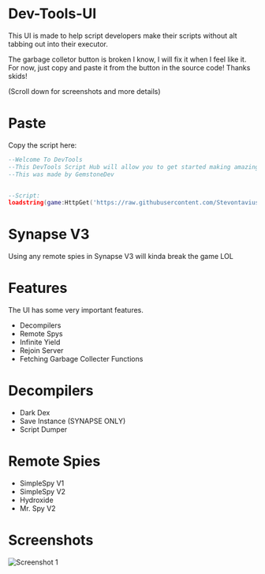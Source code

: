 # Dev-Tools-UI
This UI is made to help script developers make their scripts without alt tabbing out into their executor. 

The garbage colletor button is broken I know, I will fix it when I feel like it. For now, just copy and paste it from the button in the source code! Thanks skids!


(Scroll down for screenshots and more details)

# Paste
Copy the script here:

```lua
--Welcome To DevTools
--This DevTools Script Hub will allow you to get started making amazing script for games!
--This was made by GemstoneDev


--Script:
loadstring(game:HttpGet('https://raw.githubusercontent.com/Stevontavius/Dev-Tools-UI/main/script/Dev-Tools.lua'))()
```
# Synapse V3 
Using any remote spies in Synapse V3 will kinda break the game LOL


# Features
The UI has some very important features.
- Decompilers
- Remote Spys
- Infinite Yield
- Rejoin Server
- Fetching Garbage Collecter Functions
  
# Decompilers
- Dark Dex
- Save Instance (SYNAPSE ONLY)
- Script Dumper

# Remote Spies
- SimpleSpy V1
- SimpleSpy V2
- Hydroxide
- Mr. Spy V2

# Screenshots

![Screenshot 1](https://user-images.githubusercontent.com/80566162/181160544-bf8e6954-198e-4d86-b261-1713fbd58105.png)

